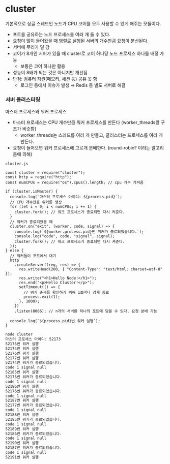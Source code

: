 ﻿# cluster

기본적으로 싱글 스레드인 노드가 CPU 코어를 모두 사용할 수 있게 해주는 모듈이다.

- 포트를 공유하는 노드 프로세스를 여러 개 둘 수 있다.
- 요청이 많이 들어왔을 때 병렬로 실행된 서버의 개수만큼 요청이 분산된다.
- 서버에 무리가 덜 감
- 코어가 8개인 서버가 있을 때 cluster로 코어 하나당 노드 프로세스 하나를 배정 가능
  - 보통은 코어 하나만 활용
- 성능이 8배가 되는 것은 아니지만 개선됨
- 단점: 컴퓨터 자원(메모리, 세션 등) 공유 못 함
  - 로그인 등에서 이슈가 발생 ⇒ Redis 등 별도 서버로 해결

### 서버 클러스터링

마스터 프로세스와 워커 프로세스

- 마스터 프로세스는 CPU 개수만큼 워커 프로세스를 만든다 (worker_threads랑 구조가 비슷함)
  - worker_threads는 스레드를 여러 개 만들고, 클러스터는 프로세스를 여러 개 만든다.
- 요청이 들어오면 워커 프로세스에 고르개 분배한다. (round-robin? 이라는 알고리즘에 의해)

`cluster.js`

```tsx
const cluster = require("cluster");
const http = require("http");
const numCPUs = require("os").cpus().length; // cpu 개수 가져옴

if (cluster.isMaster) {
  console.log(`마스터 프로세스 아이디: ${process.pid}`);
  // CPU 개수만큼 워커를 생산
  for (let i = 0; i < numCPUs; i += 1) {
    cluster.fork(); // 워크 프로세스가 종료되면 다시 켜준다.
  }
  // 워커가 종료되었을 때
  cluster.on("exit", (worker, code, signal) => {
    console.log(`${worker.process.pid}번 워커가 종료되었습니다.`);
    console.log("code", code, "signal", signal);
    cluster.fork(); // 워크 프로세스가 종료되면 다시 켜준다.
  });
} else {
  // 워커들이 포트에서 대기
  http
    .createServer((req, res) => {
      res.writeHead(200, { "Content-Type": "text/html; charset=utf-8" });
      res.write("<h1>Hello Node!</h1>");
      res.end("<p>Hello Cluster!</p>");
      setTimeout(() => {
        // 워커 존재를 확인하기 위해 1초마다 강제 종료
        process.exit(1);
      }, 1000);
    })
    .listen(8086); // n개의 서버를 하나의 포트에 담을 수 있다. 요청 분배 가능

  console.log(`${process.pid}번 워커 실행`);
}
```

```bash
node cluster
마스터 프로세스 아이디: 52173
52175번 워커 실행
52174번 워커 실행
52176번 워커 실행
52177번 워커 실행
52174번 워커가 종료되었습니다.
code 1 signal null
52185번 워커 실행
52175번 워커가 종료되었습니다.
code 1 signal null
52186번 워커 실행
52176번 워커가 종료되었습니다.
code 1 signal null
52187번 워커 실행
52177번 워커가 종료되었습니다.
code 1 signal null
52188번 워커 실행
52185번 워커가 종료되었습니다.
code 1 signal null
52189번 워커 실행
52186번 워커가 종료되었습니다.
code 1 signal null
52190번 워커 실행
52187번 워커가 종료되었습니다.
code 1 signal null
52191번 워커 실행
```
